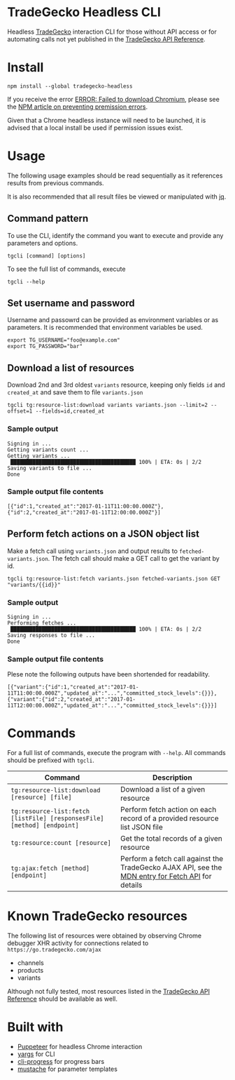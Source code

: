 # TradeGecko Headless CLI

Headless [TradeGecko](https://www.tradegecko.com/) interaction CLI for those without API access or for automating calls not yet published in the [TradeGecko API Reference](http://developer.tradegecko.com/).

# Install

```
npm install --global tradegecko-headless
```

If you receive the error [ERROR: Failed to download Chromium](https://github.com/GoogleChrome/puppeteer/issues/375),
please see the [NPM article on preventing premission errors](https://docs.npmjs.com/getting-started/fixing-npm-permissions).

Given that a Chrome headless instance will need to be launched, it is advised that a local install
be used if permission issues exist. 

# Usage

The following usage examples should be read sequentially as it references results from previous commands.

It is also recommended that all result files be viewed or manipulated with [jq](https://stedolan.github.io/jq/).

## Command pattern

To use the CLI, identify the command you want to execute and provide any parameters and options.

```
tgcli [command] [options]
```

To see the full list of commands, execute

```
tgcli --help
```

## Set username and password

Username and passowrd can be provided as environment variables or as parameters. It is
recommended that environment variables be used.

```
export TG_USERNAME="foo@example.com"
export TG_PASSWORD="bar"
```

## Download a list of resources

Download 2nd and 3rd oldest `variants` resource, keeping only fields `id` and `created_at` and save them to file `variants.json`

```
tgcli tg:resource-list:download variants variants.json --limit=2 --offset=1 --fields=id,created_at
```

### Sample output

```
Signing in ...
Getting variants count ...
Getting variants ...
 ████████████████████████████████████████ 100% | ETA: 0s | 2/2
Saving variants to file ...
Done
```

### Sample output file contents

```
[{"id":1,"created_at":"2017-01-11T11:00:00.000Z"},{"id":2,"created_at":"2017-01-11T12:00:00.000Z"}]
```

## Perform fetch actions on a JSON object list

Make a fetch call using `variants.json` and output results to `fetched-variants.json`. The fetch
call should make a GET call to get the variant by id.

```
tgcli tg:resource-list:fetch variants.json fetched-variants.json GET "variants/{{id}}"
```

### Sample output

```
Signing in ...                                                                                                                                                                                                     
Performing fetches ...                                                                                                                                                                                             
 ████████████████████████████████████████ 100% | ETA: 0s | 2/2                  
Saving responses to file ...                                                                                
Done
```

### Sample output file contents

Plese note the following outputs have been shortended for readability.

```
[{"variant":{"id":1,"created_at":"2017-01-11T11:00:00.000Z","updated_at":"...","committed_stock_levels":{}}},{"variant":{"id":2,"created_at":"2017-01-11T12:00:00.000Z","updated_at":"...","committed_stock_levels":{}}}]
```

# Commands

For a full list of commands, execute the program with `--help`. All commands should be prefixed with `tgcli`.

|Command|Description|
|-------|-----------|
|`tg:resource-list:download [resource] [file]`|Download a list of a given resource|
|`tg:resource-list:fetch [listFile] [responsesFile] [method] [endpoint]`|Perform fetch action on each record of a provided resource list JSON file|
|`tg:resource:count [resource]`|Get the total records of a given resource|
|`tg:ajax:fetch [method] [endpoint]`|Perform a fetch call against the TradeGecko AJAX API, see the [MDN entry for Fetch API](https://developer.mozilla.org/en-US/docs/Web/API/Fetch_API) for details|                                
# Known TradeGecko resources

The following list of resources were obtained by observing Chrome debugger XHR activity for connections related to `https://go.tradegecko.com/ajax`

- channels
- products
- variants

Although not fully tested, most resources listed in the [TradeGecko API Reference](http://developer.tradegecko.com/) should be available as well.

# Built with

- [Puppeteer](https://github.com/GoogleChrome/puppeteer) for headless Chrome interaction
- [yargs](https://github.com/yargs/yargs) for CLI
- [cli-progress](https://www.npmjs.com/package/cli-progress) for progress bars
- [mustache](https://www.npmjs.com/package/mustache) for parameter templates